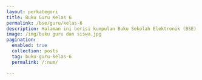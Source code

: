 ```yaml
---
layout: perkategori
title: Buku Guru Kelas 6
permalink: /bse/guru/kelas-6
description: Halaman ini berisi kumpulan Buku Sekolah Elektronik (BSE) Buku Guru Satuan Pendidikan SD Kelas 6.
image: /img/buku guru dan siswa.jpg
pagination: 
  enabled: true
  collection: posts
  tag: buku-guru-kelas-6
  permalink: /:num/
  
---
```

